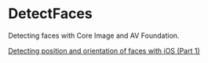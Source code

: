 # DetectFaces

Detecting faces with Core Image and AV Foundation.

[Detecting position and orientation of faces with iOS (Part 1)](https://stijnoomes.wordpress.com/2016/02/16/detecting-position-and-orientation-of-faces-with-ios-part-1/)
